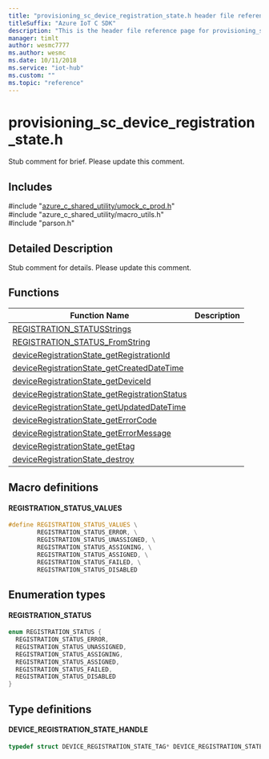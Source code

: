 ```yaml
---                             
title: "provisioning_sc_device_registration_state.h header file reference | Microsoft Docs" 
titleSuffix: "Azure IoT C SDK"            
description: "This is the header file reference page for provisioning_sc_device_registration_state.h in the Azure IoT C SDK. This SDK is used with the Azure IoT Hub and Azure IoT Hub Device Provisioning Service"            
manager: timlt                 
author: wesmc7777              
ms.author: wesmc               
ms.date: 10/11/2018                    
ms.service: "iot-hub"             
ms.custom: ""                
ms.topic: "reference"        
---                            
```


# provisioning_sc_device_registration_state.h 

Stub comment for brief. Please update this comment.

## Includes

\#include "[azure_c_shared_utility/umock_c_prod.h](umock-c-prod-h.md)"  
\#include "azure_c_shared_utility/macro_utils.h"  
\#include "parson.h"  

## Detailed Description

Stub comment for details. Please update this comment.

## Functions

Function Name                  | Description                                
--------------------------------|---------------------------------------------
[REGISTRATION_STATUSStrings](./provisioning-sc-device-registration-state-h/registration-statusstrings.md)            | 
[REGISTRATION_STATUS_FromString](./provisioning-sc-device-registration-state-h/registration-status-fromstring.md)            | 
[deviceRegistrationState_getRegistrationId](./provisioning-sc-device-registration-state-h/deviceregistrationstate-getregistrationid.md)            | 
[deviceRegistrationState_getCreatedDateTime](./provisioning-sc-device-registration-state-h/deviceregistrationstate-getcreateddatetime.md)            | 
[deviceRegistrationState_getDeviceId](./provisioning-sc-device-registration-state-h/deviceregistrationstate-getdeviceid.md)            | 
[deviceRegistrationState_getRegistrationStatus](./provisioning-sc-device-registration-state-h/deviceregistrationstate-getregistrationstatus.md)            | 
[deviceRegistrationState_getUpdatedDateTime](./provisioning-sc-device-registration-state-h/deviceregistrationstate-getupdateddatetime.md)            | 
[deviceRegistrationState_getErrorCode](./provisioning-sc-device-registration-state-h/deviceregistrationstate-geterrorcode.md)            | 
[deviceRegistrationState_getErrorMessage](./provisioning-sc-device-registration-state-h/deviceregistrationstate-geterrormessage.md)            | 
[deviceRegistrationState_getEtag](./provisioning-sc-device-registration-state-h/deviceregistrationstate-getetag.md)            | 
[deviceRegistrationState_destroy](./provisioning-sc-device-registration-state-h/deviceregistrationstate-destroy.md)            | 

## Macro definitions

#### REGISTRATION_STATUS_VALUES

```C
#define REGISTRATION_STATUS_VALUES \
        REGISTRATION_STATUS_ERROR, \
        REGISTRATION_STATUS_UNASSIGNED, \
        REGISTRATION_STATUS_ASSIGNING, \
        REGISTRATION_STATUS_ASSIGNED, \
        REGISTRATION_STATUS_FAILED, \
        REGISTRATION_STATUS_DISABLED 
```

## Enumeration types

#### REGISTRATION_STATUS

```C
enum REGISTRATION_STATUS {
  REGISTRATION_STATUS_ERROR,
  REGISTRATION_STATUS_UNASSIGNED,
  REGISTRATION_STATUS_ASSIGNING,
  REGISTRATION_STATUS_ASSIGNED,
  REGISTRATION_STATUS_FAILED,
  REGISTRATION_STATUS_DISABLED
}
```

## Type definitions

#### DEVICE_REGISTRATION_STATE_HANDLE

```C
typedef struct DEVICE_REGISTRATION_STATE_TAG* DEVICE_REGISTRATION_STATE_HANDLE;
```

